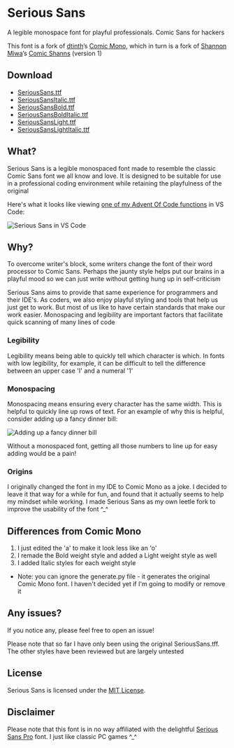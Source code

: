 # Serious Sans
A legible monospace font for playful professionals. Comic Sans for hackers

This font is a fork of [dtinth](https://github.com/dtinth)’s [Comic Mono](https://github.com/dtinth/comic-mono-font), which in turn is a fork of [Shannon Miwa](https://github.com/shannpersand)’s [Comic Shanns](https://github.com/shannpersand/comic-shanns) (version 1)

## Download
- [SeriousSans.ttf](https://github.com/kaBeech/serious-sans/SeriousSans/SeriousSans.ttf)
- [SeriousSansItalic.ttf](https://github.com/kaBeech/serious-sans/SeriousSans/SeriousSansItalic.ttf)
- [SeriousSansBold.ttf](https://github.com/kaBeech/serious-sans/SeriousSans/SeriousSansBold.ttf)
- [SeriousSansBoldItalic.ttf](https://github.com/kaBeech/serious-sans/SeriousSans/SeriousSansBoldItalic.ttf)
- [SeriousSansLight.ttf](https://github.com/kaBeech/serious-sans/SeriousSans/SeriousSansLight.ttf)
- [SeriousSansLightItalic.ttf](https://github.com/kaBeech/serious-sans/SeriousSans/SeriousSansLightItalic.ttf)

## What?
Serious Sans is a legible monospaced font made to resemble the classic Comic Sans font we all know and love. It is designed to be suitable for use in a professional coding environment while retaining the playfulness of the original

Here's what it looks like viewing [one of my Advent Of Code functions](https://github.com/kaBeech/Advent-Of-Code-2022) in VS Code:

![Serious Sans in VS Code](https://github.com/kaBeech/serious-sans/blob/main/vscExample.png "Serious Sans in VS Code")

## Why?
To overcome writer's block, some writers change the font of their word processor to Comic Sans. Perhaps the jaunty style helps put our brains in a playful mood so we can just write without getting hung up in self-criticism

Serious Sans aims to provide that same experience for programmers and their IDE's. As coders, we also enjoy playful styling and tools that help us just get to work. But most of us like to have certain standards that make our work easier. Monospacing and legibility are important factors that facilitate quick scanning of many lines of code

### Legibility
Legibility means being able to quickly tell which character is which. In fonts with low legibility, for example, it can be difficult to tell the difference between an upper case 'I' and a numeral '1'

### Monospacing
Monospacing means ensuring every character has the same width. This is helpful to quickly line up rows of text. For an example of why this is helpful, consider adding up a fancy dinner bill:

![Adding up a fancy dinner bill](https://github.com/kaBeech/serious-sans/blob/main/fancyDinner.png "Adding up a fancy dinner bill")

Without a monospaced font, getting all those numbers to line up for easy adding would be a pain!

### Origins
I originally changed the font in my IDE to Comic Mono as a joke. I decided to leave it that way for a while for fun, and found that it actually seems to help my mindset while working. I made Serious Sans as my own leetle fork to improve the usability of the font ^_^

## Differences from Comic Mono
1. I just edited the 'a' to make it look less like an 'o'
2. I remade the Bold weight style and added a Light weight style as well
3. I added Italic styles for each weight style

- Note: you can ignore the generate.py file - it generates the original Comic Mono font. I haven't decided yet if I'm going to modify or remove it

## Any issues?
If you notice any, please feel free to open an issue!

Please note that so far I have only been using the original SeriousSans.tff. The other styles have been reviewed but are largely untested

## License
Serious Sans is licensed under the [MIT License](LICENSE).

## Disclaimer
Please note that this font is in no way affiliated with the delightful [Serious Sans Pro](https://www.myfonts.com/collections/serious-sans-pro-font-ogentroost) font. I just like classic PC games ^_^
